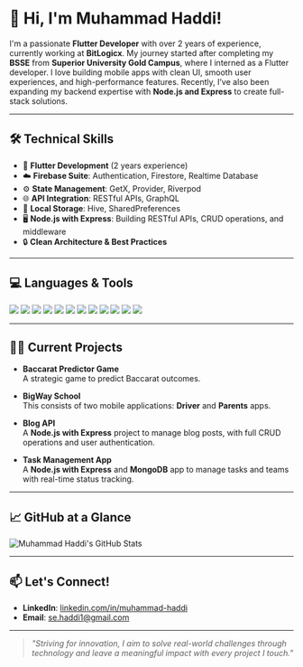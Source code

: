 # 👋 Hi, I'm Muhammad Haddi!

I'm a passionate **Flutter Developer** with over 2 years of experience, currently working at **BitLogicx**. My journey started after completing my **BSSE** from **Superior University Gold Campus**, where I interned as a Flutter developer. I love building mobile apps with clean UI, smooth user experiences, and high-performance features. Recently, I’ve also been expanding my backend expertise with **Node.js and Express** to create full-stack solutions.

---

## 🛠️ Technical Skills

- 📱 **Flutter Development** (2 years experience)  
- ☁️ **Firebase Suite**: Authentication, Firestore, Realtime Database  
- ⚙️ **State Management**: GetX, Provider, Riverpod  
- 🌐 **API Integration**: RESTful APIs, GraphQL  
- 💾 **Local Storage**: Hive, SharedPreferences  
- 🖥️ **Node.js with Express**: Building RESTful APIs, CRUD operations, and middleware  
- 🔒 **Clean Architecture & Best Practices**

---

## 💻 Languages & Tools

<p align="left">
  <img src="https://img.shields.io/badge/Dart-0175C2?style=for-the-badge&logo=dart&logoColor=white"/>
  <img src="https://img.shields.io/badge/Flutter-02569B?style=for-the-badge&logo=flutter&logoColor=white"/>
  <img src="https://img.shields.io/badge/Firebase-FFCA28?style=for-the-badge&logo=firebase&logoColor=black"/>
  <img src="https://img.shields.io/badge/JavaScript-F7DF1E?style=for-the-badge&logo=javascript&logoColor=black"/>
  <img src="https://img.shields.io/badge/Node.js-339933?style=for-the-badge&logo=nodedotjs&logoColor=white"/>
  <img src="https://img.shields.io/badge/Express.js-000000?style=for-the-badge&logo=express&logoColor=white"/>
  <img src="https://img.shields.io/badge/MongoDB-47A248?style=for-the-badge&logo=mongodb&logoColor=white"/>
  <img src="https://img.shields.io/badge/REST%20API-005571?style=for-the-badge"/>
  <img src="https://img.shields.io/badge/Git-F05032?style=for-the-badge&logo=git&logoColor=white"/>
  <img src="https://img.shields.io/badge/GitHub-181717?style=for-the-badge&logo=github&logoColor=white"/>
  <img src="https://img.shields.io/badge/VSCode-007ACC?style=for-the-badge&logo=visual%20studio%20code&logoColor=white"/>
  <img src="https://img.shields.io/badge/Android%20Studio-181717?style=for-the-badge&logo=android-studio&logoColor=white"/>

  
</p>

---

## 👨‍💻 Current Projects

- **Baccarat Predictor Game**  
  A strategic game to predict Baccarat outcomes.

- **BigWay School**  
  This consists of two mobile applications: **Driver** and **Parents** apps.

- **Blog API**  
  A **Node.js with Express** project to manage blog posts, with full CRUD operations and user authentication.

- **Task Management App**  
  A **Node.js with Express** and **MongoDB** app to manage tasks and teams with real-time status tracking.

---

## 📈 GitHub at a Glance

![Muhammad Haddi's GitHub Stats](https://github-readme-stats.vercel.app/api?username=mhaddi12&show_icons=true&theme=radical)

---

## 📫 Let's Connect!

- **LinkedIn**: [linkedin.com/in/muhammad-haddi](https://www.linkedin.com/in/muhammad-haddi)  
- **Email**: [se.haddi1@gmail.com](mailto:se.haddi1@gmail.com)

---

> *"Striving for innovation, I aim to solve real-world challenges through technology and leave a meaningful impact with every project I touch."*
